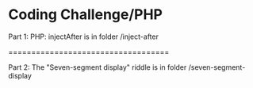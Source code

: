 Coding Challenge/PHP
===================

Part 1: PHP: injectAfter is in folder /inject-after

===================================

Part 2: The "Seven-segment display" riddle is in folder /seven-segment-display

